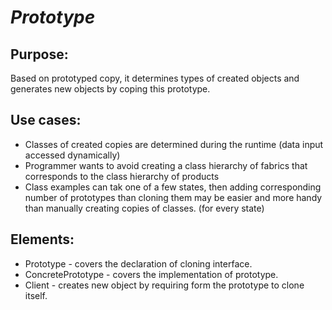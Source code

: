 # ***Prototype***

## Purpose:
Based on prototyped copy, it determines types of created objects and generates new objects by coping this prototype.


## Use cases:
- Classes of created copies are determined during the runtime (data input accessed dynamically)
- Programmer wants to avoid creating a class hierarchy of fabrics that corresponds to the class hierarchy of products 
- Class examples can tak one of a few states, then adding corresponding number of prototypes than cloning them may be easier and more handy than manually creating copies of classes. (for every state)

## Elements:
- Prototype - covers the declaration of cloning interface.
- ConcretePrototype - covers the implementation of prototype.
- Client - creates new object by requiring form the prototype to clone itself. 